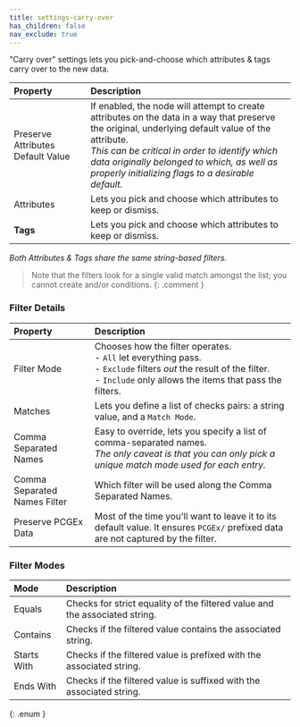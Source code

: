 ```yaml
---
title: settings-carry-over
has_children: false
nav_exclude: true
---
```



"Carry over" settings lets you pick-and-choose which attributes & tags carry over to the new data.

| Property       | Description          |
|:-------------|:------------------|
| Preserve Attributes Default Value      | If enabled, the node will attempt to create attributes on the data in a way that preserve the original, underlying default value of the attribute.<br>*This can be critical in order to identify which data originally belonged to which, as well as properly initializing flags to a desirable default.*  |
| <span class="eout">Attributes</span>           | Lets you pick and choose which attributes to keep or dismiss. |
| <span class="etag">**Tags**</span>           | Lets you pick and choose which attributes to keep or dismiss. |

*Both Attributes & Tags share the same string-based filters.*

> Note that the filters look for a single valid match amongst the list; you cannot create and/or conditions.
{: .comment }

### Filter Details

| Property       | Description          |
|:-------------|:------------------|
| Filter Mode     | Chooses how the filter operates.<br>- `All` let everything pass.<br>- `Exclude` filters *out* the result of the filter.<br>- `Include` only allows the items that pass the filters.  |
| Matches           | Lets you define a list of checks pairs: a string value, and a `Match Mode`. |
| Comma Separated Names           | Easy to override, lets you specify a list of comma-separated names.<br>*The only caveat is that you can only pick a unique match mode used for each entry.* |
| Comma Separated Names Filter           | Which filter will be used along the Comma Separated Names. |
| Preserve PCGEx Data           | Most of the time you'll want to leave it to its default value. It ensures `PCGEx/` prefixed data are not captured by the filter. |

### Filter Modes

| Mode       | Description          |
|:-------------|:------------------|
| <span class="ebit">Equals</span>        | Checks for strict equality of the filtered value and the associated string.  |
| <span class="ebit">Contains</span>      | Checks if the filtered value contains the associated string. |
| <span class="ebit">Starts With</span>    | Checks if the filtered value is prefixed with the associated string. |
| <span class="ebit">Ends With</span>     | Checks if the filtered value is suffixed with the associated string. |
{: .enum }
